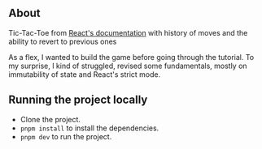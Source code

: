 ## About

Tic-Tac-Toe from [React's documentation](https://react.dev/learn/tutorial-tic-tac-toe) with history of moves and the ability to revert to previous ones

As a flex, I wanted to build the game before going through the tutorial. To my surprise, I kind of struggled, revised some fundamentals, mostly on immutability of state and React's strict mode.

## Running the project locally

- Clone the project.
- `pnpm install` to install the dependencies.
- `pnpm dev` to run the project.
